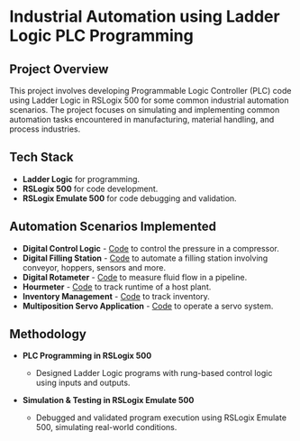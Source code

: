 # Industrial Automation using Ladder Logic PLC Programming  

## Project Overview

This project involves developing Programmable Logic Controller (PLC) code using Ladder Logic in RSLogix 500 for some common industrial automation scenarios.
The project focuses on simulating and implementing common automation tasks encountered in manufacturing, material handling, and process industries.

## Tech Stack
- **Ladder Logic** for programming.
- **RSLogix 500** for code development.
- **RSLogix Emulate 500** for code debugging and validation.

## Automation Scenarios Implemented
- **Digital Control Logic** - [Code](https://github.com/Uthappa13/PLC_ladderlogic/tree/main/Digital%20Control%20Logic) to control the pressure in a compressor.
- **Digital Filling Station** - [Code](https://github.com/Uthappa13/PLC_ladderlogic/tree/main/Digital%20Filling%20Station) to automate a filling station involving conveyor, hoppers, sensors and more.
- **Digital Rotameter** - [Code](https://github.com/Uthappa13/PLC_ladderlogic/tree/main/Digital%20Rotameter) to measure fluid flow in a pipeline.
- **Hourmeter** - [Code](https://github.com/Uthappa13/PLC_ladderlogic/tree/main/Hourmeter) to track runtime of a host plant.
- **Inventory Management** - [Code](https://github.com/Uthappa13/PLC_ladderlogic/tree/main/Inventory%20Management) to track inventory.
- **Multiposition Servo Application** - [Code](https://github.com/Uthappa13/PLC_ladderlogic/tree/main/Multiposition%20servo%20application) to operate a servo system.

## Methodology
- **PLC Programming in RSLogix 500**
    - Designed Ladder Logic programs with rung-based control logic using inputs and outputs.

- **Simulation & Testing in RSLogix Emulate 500**
    - Debugged and validated program execution using RSLogix Emulate 500, simulating real-world conditions.